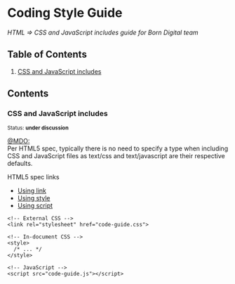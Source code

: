 # Coding Style Guide

*HTML => CSS and JavaScript includes guide for Born Digital team*

## Table of Contents

  1. [CSS and JavaScript includes](#css-and-javascript-includes)
  
## Contents

### CSS and JavaScript includes

<sup>Status: **under discussion** </sup>

<a href="http://codeguide.co/#html-style-script">@MDO:</a> <br>
Per HTML5 spec, typically there is no need to specify a type when including CSS and JavaScript files as text/css and text/javascript are their respective defaults.

HTML5 spec links
<ul>
<li><a href="http://www.w3.org/TR/2011/WD-html5-20110525/semantics.html#the-link-element">Using link</a></li>
<li><a href="http://www.w3.org/TR/2011/WD-html5-20110525/semantics.html#the-style-element">Using style</a></li>
<li><a href="http://www.w3.org/TR/2011/WD-html5-20110525/scripting-1.html#the-script-element">Using script</a></li>
</uL

```
<!-- External CSS --> 
<link rel="stylesheet" href="code-guide.css">
```

```
<!-- In-document CSS -->
<style>
  /* ... */
</style>
```

```
<!-- JavaScript -->
<script src="code-guide.js"></script>
```
